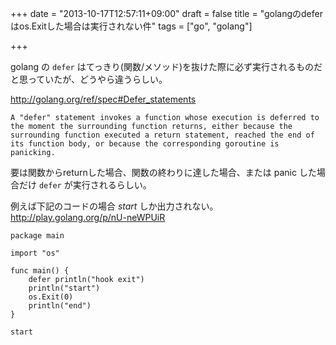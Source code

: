 +++
date = "2013-10-17T12:57:11+09:00"
draft = false
title = "golangのdeferはos.Exitした場合は実行されない件"
tags = ["go", "golang"]

+++

golang の `defer` はてっきり(関数/メソッド)を抜けた際に必ず実行されるものだと思っていたが、どうやら違うらしい。

http://golang.org/ref/spec#Defer_statements

```text
A "defer" statement invokes a function whose execution is deferred to the moment the surrounding function returns, either because the surrounding function executed a return statement, reached the end of its function body, or because the corresponding goroutine is panicking.
```

要は関数からreturnした場合、関数の終わりに達した場合、または panic した場合だけ `defer` が実行されるらしい。

例えば下記のコードの場合 *start* しか出力されない。
http://play.golang.org/p/nU-neWPUiR

```
package main

import "os"

func main() {
    defer println("hook exit")
    println("start")
    os.Exit(0)
    println("end")
}
```

```text
start
```
